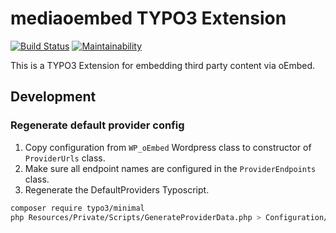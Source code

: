 # mediaoembed TYPO3 Extension

[![Build Status](https://travis-ci.com/astehlik/typo3-extension-mediaoembed.svg?branch=develop)](https://travis-ci.com/astehlik/typo3-extension-mediaoembed)
[![Maintainability](https://api.codeclimate.com/v1/badges/e709f7de64e6002f1ee8/maintainability)](https://codeclimate.com/github/astehlik/typo3-extension-mediaoembed/maintainability)

This is a TYPO3 Extension for embedding third party content via oEmbed.

## Development

### Regenerate default provider config

1. Copy configuration from `WP_oEmbed` Wordpress class to constructor of `ProviderUrls` class.
2. Make sure all endpoint names are configured in the `ProviderEndpoints` class.
3. Regenerate the DefaultProviders Typoscript.

```bash
composer require typo3/minimal
php Resources/Private/Scripts/GenerateProviderData.php > Configuration/TypoScript/DefaultProviders/setup.txt
```
